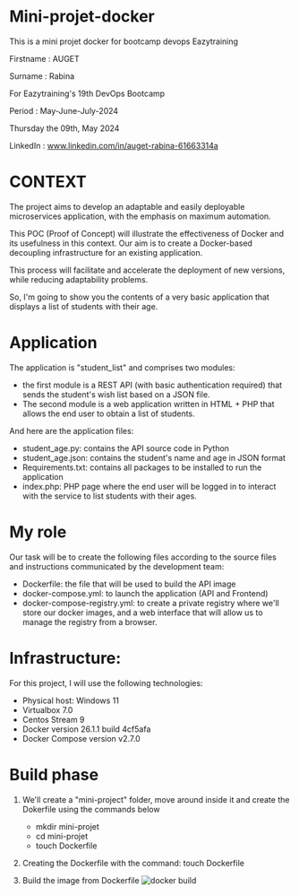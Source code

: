 # Mini-projet-docker
This is a mini projet docker for bootcamp devops Eazytraining

Firstname : AUGET

Surname : Rabina

For Eazytraining's 19th DevOps Bootcamp

Period : May-June-July-2024

Thursday the 09th, May 2024

LinkedIn : www.linkedin.com/in/auget-rabina-61663314a


# CONTEXT

The project aims to develop an adaptable and easily deployable microservices application, with the emphasis on maximum automation.

This POC (Proof of Concept) will illustrate the effectiveness of Docker and its usefulness in this context. Our aim is to create a Docker-based decoupling infrastructure 
for an existing application.

This process will facilitate and accelerate the deployment of new versions, while reducing adaptability problems.

So, I'm going to show you the contents of a very basic application that displays a list of students with their age.

# Application

The application is "student_list" and comprises two modules:

+ the first module is a REST API (with basic authentication required) that sends the student's wish list based on a JSON file.
+ The second module is a web application written in HTML + PHP that allows the end user to obtain a list of students.

And here are the application files:

+ student_age.py: contains the API source code in Python
+ student_age.json: contains the student's name and age in JSON format
+ Requirements.txt: contains all packages to be installed to run the application
+ index.php: PHP page where the end user will be logged in to interact with the service to list students with their ages. 

# My role

Our task will be to create the following files according to the source files and instructions communicated by the development team:

+ Dockerfile: the file that will be used to build the API image
+ docker-compose.yml: to launch the application (API and Frontend)
+ docker-compose-registry.yml: to create a private registry where we'll store our docker images, and a web interface that will allow us to manage the registry from a browser.

# Infrastructure:

For this project, I will use the following technologies:

+ Physical host: Windows 11
+ Virtualbox 7.0
+ Centos Stream 9
+ Docker version 26.1.1 build 4cf5afa
+ Docker Compose version v2.7.0

# Build phase

1. We'll create a "mini-project" folder, move around inside it and create the Dokerfile using the commands below 

   + mkdir mini-projet
   + cd mini-projet
   + touch Dockerfile

2. Creating the Dockerfile with the command: touch Dockerfile
3. Build the image from Dockerfile
![docker build](https://github.com/RabinaAuget/mini-projet-docker/assets/61904489/cdeccc79-fddd-4091-a90a-52d9e5781a0a)

